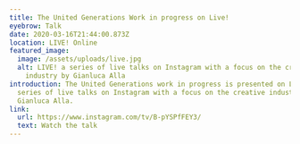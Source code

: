 ```yaml
---
title: The United Generations Work in progress on Live!
eyebrow: Talk
date: 2020-03-16T21:44:00.873Z
location: LIVE! Online
featured_image:
  image: /assets/uploads/live.jpg
  alt: LIVE! a series of live talks on Instagram with a focus on the creative
    industry by Gianluca Alla
introduction: The United Generations work in progress is presented on LIVE! a
  series of live talks on Instagram with a focus on the creative industry by
  Gianluca Alla.
link:
  url: https://www.instagram.com/tv/B-pYSPfFEY3/
  text: Watch the talk
---
```

